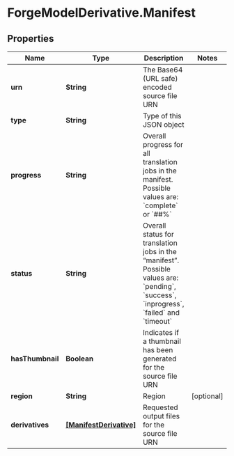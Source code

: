 # ForgeModelDerivative.Manifest

## Properties
Name | Type | Description | Notes
------------ | ------------- | ------------- | -------------
**urn** | **String** | The Base64 (URL safe) encoded source file URN | 
**type** | **String** | Type of this JSON object | 
**progress** | **String** | Overall progress for all translation jobs in the manifest. Possible values are: &#x60;complete&#x60; or &#x60;##%&#x60;  | 
**status** | **String** | Overall status for translation jobs in the “manifest”. Possible values are: &#x60;pending&#x60;, &#x60;success&#x60;, &#x60;inprogress&#x60;, &#x60;failed&#x60; and &#x60;timeout&#x60;  | 
**hasThumbnail** | **Boolean** | Indicates if a thumbnail has been generated for the source file URN | 
**region** | **String** | Region  | [optional] 
**derivatives** | [**[ManifestDerivative]**](ManifestDerivative.md) | Requested output files for the source file URN | 


